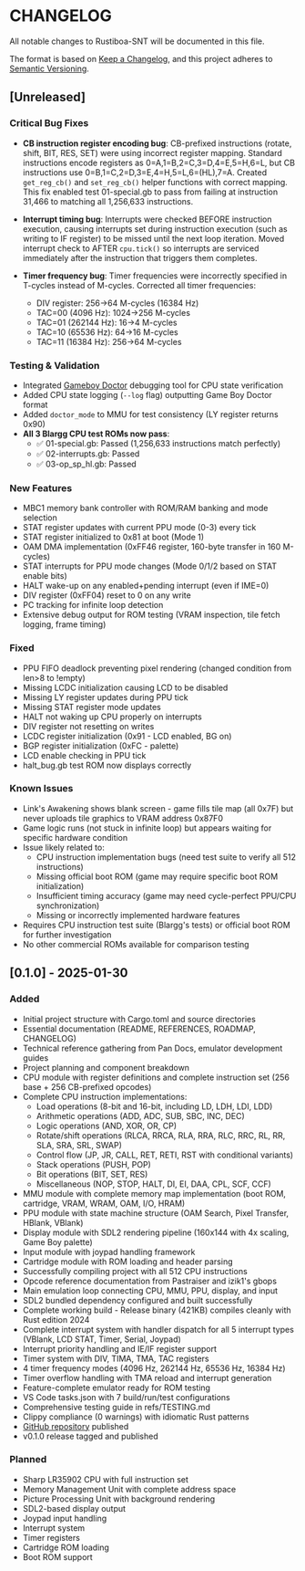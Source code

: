 <!--REMINDER: Read AGENTS.md file before continuing development-->

# CHANGELOG

All notable changes to Rustiboa-SNT will be documented in this file.

The format is based on [Keep a Changelog](https://keepachangelog.com/en/1.0.0/),
and this project adheres to [Semantic Versioning](https://semver.org/spec/v2.0.0.html).

## [Unreleased]

### Critical Bug Fixes

- **CB instruction register encoding bug**: CB-prefixed instructions (rotate, shift, BIT, RES, SET) were using incorrect register mapping. Standard instructions encode registers as 0=A,1=B,2=C,3=D,4=E,5=H,6=L, but CB instructions use 0=B,1=C,2=D,3=E,4=H,5=L,6=(HL),7=A. Created `get_reg_cb()` and `set_reg_cb()` helper functions with correct mapping. This fix enabled test 01-special.gb to pass from failing at instruction 31,466 to matching all 1,256,633 instructions.

- **Interrupt timing bug**: Interrupts were checked BEFORE instruction execution, causing interrupts set during instruction execution (such as writing to IF register) to be missed until the next loop iteration. Moved interrupt check to AFTER `cpu.tick()` so interrupts are serviced immediately after the instruction that triggers them completes.

- **Timer frequency bug**: Timer frequencies were incorrectly specified in T-cycles instead of M-cycles. Corrected all timer frequencies:
  - DIV register: 256→64 M-cycles (16384 Hz)
  - TAC=00 (4096 Hz): 1024→256 M-cycles
  - TAC=01 (262144 Hz): 16→4 M-cycles
  - TAC=10 (65536 Hz): 64→16 M-cycles
  - TAC=11 (16384 Hz): 256→64 M-cycles

### Testing & Validation

- Integrated [Gameboy Doctor](https://github.com/robert/gameboy-doctor) debugging tool for CPU state verification
- Added CPU state logging (`--log` flag) outputting Game Boy Doctor format
- Added `doctor_mode` to MMU for test consistency (LY register returns 0x90)
- **All 3 Blargg CPU test ROMs now pass**:
  - ✅ 01-special.gb: Passed (1,256,633 instructions match perfectly)
  - ✅ 02-interrupts.gb: Passed
  - ✅ 03-op_sp_hl.gb: Passed

### New Features

- MBC1 memory bank controller with ROM/RAM banking and mode selection
- STAT register updates with current PPU mode (0-3) every tick
- STAT register initialized to 0x81 at boot (Mode 1)
- OAM DMA implementation (0xFF46 register, 160-byte transfer in 160 M-cycles)
- STAT interrupts for PPU mode changes (Mode 0/1/2 based on STAT enable bits)
- HALT wake-up on any enabled+pending interrupt (even if IME=0)
- DIV register (0xFF04) reset to 0 on any write
- PC tracking for infinite loop detection
- Extensive debug output for ROM testing (VRAM inspection, tile fetch logging, frame timing)

### Fixed

- PPU FIFO deadlock preventing pixel rendering (changed condition from len>8 to !empty)
- Missing LCDC initialization causing LCD to be disabled
- Missing LY register updates during PPU tick
- Missing STAT register mode updates
- HALT not waking up CPU properly on interrupts
- DIV register not resetting on writes
- LCDC register initialization (0x91 - LCD enabled, BG on)
- BGP register initialization (0xFC - palette)
- LCD enable checking in PPU tick
- halt_bug.gb test ROM now displays correctly

### Known Issues

- Link's Awakening shows blank screen - game fills tile map (all 0x7F) but never uploads tile graphics to VRAM address 0x87F0
- Game logic runs (not stuck in infinite loop) but appears waiting for specific hardware condition
- Issue likely related to:
  - CPU instruction implementation bugs (need test suite to verify all 512 instructions)
  - Missing official boot ROM (game may require specific boot ROM initialization)
  - Insufficient timing accuracy (game may need cycle-perfect PPU/CPU synchronization)
  - Missing or incorrectly implemented hardware features
- Requires CPU instruction test suite (Blargg's tests) or official boot ROM for further investigation
- No other commercial ROMs available for comparison testing

## [0.1.0] - 2025-01-30

### Added

- Initial project structure with Cargo.toml and source directories
- Essential documentation (README, REFERENCES, ROADMAP, CHANGELOG)
- Technical reference gathering from Pan Docs, emulator development guides
- Project planning and component breakdown
- CPU module with register definitions and complete instruction set (256 base + 256 CB-prefixed opcodes)
- Complete CPU instruction implementations:
  - Load operations (8-bit and 16-bit, including LD, LDH, LDI, LDD)
  - Arithmetic operations (ADD, ADC, SUB, SBC, INC, DEC)
  - Logic operations (AND, XOR, OR, CP)
  - Rotate/shift operations (RLCA, RRCA, RLA, RRA, RLC, RRC, RL, RR, SLA, SRA, SRL, SWAP)
  - Control flow (JP, JR, CALL, RET, RETI, RST with conditional variants)
  - Stack operations (PUSH, POP)
  - Bit operations (BIT, SET, RES)
  - Miscellaneous (NOP, STOP, HALT, DI, EI, DAA, CPL, SCF, CCF)
- MMU module with complete memory map implementation (boot ROM, cartridge, VRAM, WRAM, OAM, I/O, HRAM)
- PPU module with state machine structure (OAM Search, Pixel Transfer, HBlank, VBlank)
- Display module with SDL2 rendering pipeline (160x144 with 4x scaling, Game Boy palette)
- Input module with joypad handling framework
- Cartridge module with ROM loading and header parsing
- Successfully compiling project with all 512 CPU instructions
- Opcode reference documentation from Pastraiser and izik1's gbops
- Main emulation loop connecting CPU, MMU, PPU, display, and input
- SDL2 bundled dependency configured and built successfully
- Complete working build - Release binary (421KB) compiles cleanly with Rust edition 2024
- Complete interrupt system with handler dispatch for all 5 interrupt types (VBlank, LCD STAT, Timer, Serial, Joypad)
- Interrupt priority handling and IE/IF register support
- Timer system with DIV, TIMA, TMA, TAC registers
- 4 timer frequency modes (4096 Hz, 262144 Hz, 65536 Hz, 16384 Hz)
- Timer overflow handling with TMA reload and interrupt generation
- Feature-complete emulator ready for ROM testing
- VS Code tasks.json with 7 build/run/test configurations
- Comprehensive testing guide in refs/TESTING.md
- Clippy compliance (0 warnings) with idiomatic Rust patterns
- [GitHub repository](https://github.com/xCORViSx/rustiboa-snt) published
- v0.1.0 release tagged and published

### Planned

- Sharp LR35902 CPU with full instruction set
- Memory Management Unit with complete address space
- Picture Processing Unit with background rendering
- SDL2-based display output
- Joypad input handling
- Interrupt system
- Timer registers
- Cartridge ROM loading
- Boot ROM support
